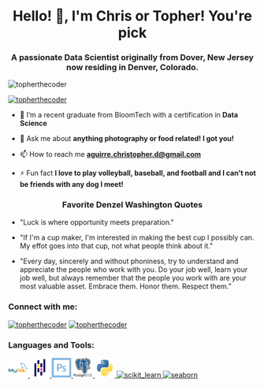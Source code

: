 <h1 align="center">Hello! 👋, I'm Chris or Topher! You're pick</h1>

<h3 align="center">A passionate Data Scientist originally from Dover, New Jersey now residing in Denver, Colorado.</h3>

<p align="left"> <img src="https://komarev.com/ghpvc/?username=topherthecoder&label=Profile%20views&color=0e75b6&style=flat" alt="topherthecoder" /> </p>

<p align="left"> <a href="https://twitter.com/topherthecoder" target="blank"><img src="https://img.shields.io/twitter/follow/topherthecoder?logo=twitter&style=for-the-badge" alt="topherthecoder" /></a> </p>

- 🔭 I’m a recent graduate from BloomTech with a certification in **Data Science**

- 💬 Ask me about **anything photography or food related! I got you!**

- 📫 How to reach me **aguirre.christopher.d@gmail.com**

- ⚡ Fun fact **I love to play volleyball, baseball, and football and I can't not be friends with any dog I meet!**

<h3 align="center"> Favorite Denzel Washington Quotes </h3>

- "Luck is where opportunity meets preparation."

- "If I'm a cup maker, I'm interested in making the best cup I possibly can. My effot goes into that cup, not what people think about it."

- "Every day, sincerely and without phoniness, try to understand and appreciate the people who work with you. Do your job well, learn your job well, but always remember that the people you work with are your most valuable asset. Embrace them. Honor them. Respect them.”

<h3 align="left">Connect with me:</h3>
<p align="left">
<a href="https://twitter.com/topherthecoder" target="blank"><img align="center" src="https://raw.githubusercontent.com/rahuldkjain/github-profile-readme-generator/master/src/images/icons/Social/twitter.svg" alt="topherthecoder" height="30" width="40" /></a>
<a href="https://linkedin.com/in/topherthecoder" target="blank"><img align="center" src="https://raw.githubusercontent.com/rahuldkjain/github-profile-readme-generator/master/src/images/icons/Social/linked-in-alt.svg" alt="topherthecoder" height="30" width="40" /></a>
</p>

<h3 align="left">Languages and Tools:</h3>
<p align="left"> <a href="https://www.mysql.com/" target="_blank" rel="noreferrer"> <img src="https://raw.githubusercontent.com/devicons/devicon/master/icons/mysql/mysql-original-wordmark.svg" alt="mysql" width="40" height="40"/> </a> <a href="https://pandas.pydata.org/" target="_blank" rel="noreferrer"> <img src="https://raw.githubusercontent.com/devicons/devicon/2ae2a900d2f041da66e950e4d48052658d850630/icons/pandas/pandas-original.svg" alt="pandas" width="40" height="40"/> </a> <a href="https://www.photoshop.com/en" target="_blank" rel="noreferrer"> <img src="https://raw.githubusercontent.com/devicons/devicon/master/icons/photoshop/photoshop-line.svg" alt="photoshop" width="40" height="40"/> </a> <a href="https://www.postgresql.org" target="_blank" rel="noreferrer"> <img src="https://raw.githubusercontent.com/devicons/devicon/master/icons/postgresql/postgresql-original-wordmark.svg" alt="postgresql" width="40" height="40"/> </a> <a href="https://www.python.org" target="_blank" rel="noreferrer"> <img src="https://raw.githubusercontent.com/devicons/devicon/master/icons/python/python-original.svg" alt="python" width="40" height="40"/> </a> <a href="https://scikit-learn.org/" target="_blank" rel="noreferrer"> <img src="https://upload.wikimedia.org/wikipedia/commons/0/05/Scikit_learn_logo_small.svg" alt="scikit_learn" width="40" height="40"/> </a> <a href="https://seaborn.pydata.org/" target="_blank" rel="noreferrer"> <img src="https://seaborn.pydata.org/_images/logo-mark-lightbg.svg" alt="seaborn" width="40" height="40"/> </a> </p>
